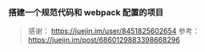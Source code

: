 ### 搭建一个规范代码和 webpack 配置的项目

> 感谢： https://juejin.im/user/8451825602654
> 参考： https://juejin.im/post/6860129883398668296
